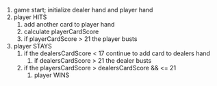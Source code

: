 1. game start; initialize dealer hand and player hand
2. player HITS
    1. add another card to player hand
    2. calculate playerCardScore
    3. if playerCardScore > 21 the player busts
3. player STAYS
    1. if the dealersCardScore < 17 continue to add card to dealers hand 
        1. if dealersCardScore > 21 the dealer busts
    2. if the playersCardScore > dealersCardScore && <= 21
        1. player WINS